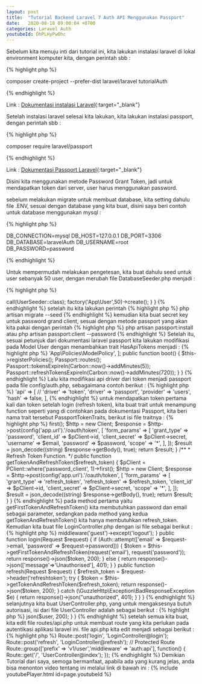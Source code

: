 ```yaml
---
layout: post
title:  "Tutorial Backend Laravel 7 Auth API Menggunakan Passport"
date:   2020-08-18 09:00:04 +0700
categories: Laravel Auth
youtubeId: DhPLHyPwOhc
---
```

Sebelum kita menuju inti dari tutorial ini, kita lakukan instalasi laravel di lokal environment
komputer kita, dengan perintah sbb :

{% highlight php %}

composer create-project --prefer-dist laravel/laravel tutorialAuth

{% endhighlight %}

Link : [Dokumentasi instalasi Laravel](https://laravel.com/docs/7.x/installation){:target="_blank"}

Setelah instalasi laravel selesai kita lakukan, kita lakukan instalasi passport, dengan perintah sbb :

{% highlight php %}

composer require laravel/passport

{% endhighlight %}

Link : [Dokumentasi Passport Laravel](https://laravel.com/docs/7.x/passport){:target="_blank"}

Disini kita menggunakan metode Password Grant Token, jadi untuk mendapatkan token dari server, user harus menggunakan password.

sebelum melakukan migrate untuk membuat database, kita setting dahulu file .ENV, sesuai dengan 
database yang kita buat, disini saya beri contoh untuk database menggunakan mysql :

{% highlight php %}

DB_CONNECTION=mysql
DB_HOST=127.0.0.1
DB_PORT=3306
DB_DATABASE=laravelAuth
DB_USERNAME=root
DB_PASSWORD=password

{% endhighlight %}

Untuk mempermudah melakukan pengetesan, kita buat dahulu seed untuk user sebanyak 50 user, dengan merubah file DatabaseSeeder.php menjadi :

{% highlight php %}

<?php

use Illuminate\Database\Seeder;

class DatabaseSeeder extends Seeder
{
    /**
     * Seed the application's database.
     *
     * @return void
     */
    public function run()
    {
        //$this->call(UserSeeder::class);
        factory('App\User',50)->create();
    }
}

{% endhighlight %}


setelah itu kita lakukan perintah

{% highlight php %}

php artisan migrate --seed

{% endhighlight %}

kemudian kita buat secret key untuk password grand client, sesuai dengan metode passport yang akan kita pakai dengan perintah

{% highlight php %}

php artisan passport:install

atau

php artisan passport:client --password

{% endhighlight %}

Setelah itu, sesuai petunjuk dari dokumentasi laravel passport kita lakukan modifikasi pada 
Model User dengan menambahkan trait HasApiTokens menjadi :

{% highlight php %}

<?php

namespace App;

use Illuminate\Contracts\Auth\MustVerifyEmail;
use Illuminate\Foundation\Auth\User as Authenticatable;
use Illuminate\Notifications\Notifiable;

// Tambahan trait dari Passport Package
use Laravel\Passport\HasApiTokens;

class User extends Authenticatable
{
    use Notifiable, HasApiTokens;

{% endhighlight %}

Untuk route dari Passport kita harus masukkan di file AuthServiceProvider.php pada function boot, begitu juga dengan konfigurasi dari token yang dihasilkan seperti masa berlaku token berapa lama dan lain sebagainya, berikut, saya beri contoh sesuai dokumentasi passport :

{% highlight php %}

<?php

namespace App\Providers;

use Illuminate\Foundation\Support\Providers\AuthServiceProvider as ServiceProvider;
use Illuminate\Support\Facades\Gate;

use Laravel\Passport\Passport;
use Carbon\Carbon;

class AuthServiceProvider extends ServiceProvider
{
    protected $policies = [
        // 'App\Model' => 'App\Policies\ModelPolicy',
    ];

    public function boot()
    {
        $this->registerPolicies();

        Passport::routes();
        Passport::tokensExpireIn(Carbon::now()->addMinutes(5));
        Passport::refreshTokensExpireIn(Carbon::now()->addMinutes(720));
    }
}

{% endhighlight %}

Lalu kita modifikasi api driver dari token menjadi passport pada file config/auth.php, sebagaimana contoh berikut :

{% highlight php %}

'api' =>  [
            // 'driver' => 'token',
            'driver' => 'passport',
            'provider' => 'users',
            'hash' => false,
          ],

{% endhighlight %}

untuk mendapatkan token pertama kali dan token setelah login (refresh token), kita buat trait untuk menampung function seperti yang di contohkan pada dokumentasi Passport, kita beri nama trait tersebut PassportTokenTraits, berikut isi file traitnya :


{% highlight php %}

<?php

namespace App\CustomTraits;

use Laravel\Passport\Client as PClient;
use GuzzleHttp\Client;

trait PassportTokenTrait {

    /**
     * First Token Function.
     */
    public function getFirstTokenAndRefreshToken($email, $password)
    {
        $pClient = PClient::where('password_client', 1)->first();
        $http = new Client;
        $response = $http->post(config('app.url').'/oauth/token', [
            'form_params' => [
                'grant_type' => 'password',
                'client_id' => $pClient->id,
                'client_secret' => $pClient->secret,
                'username' => $email,
                'password' => $password,
                'scope' => '*',
            ],
        ]);

        $result = json_decode((string) $response->getBody(), true);
        return $result;
    }

     /**
     * Refresh Token Function.
     */
    public function getTokenAndRefreshToken($refresh_token)
    {
        $pClient = PClient::where('password_client', 1)->first();
        $http = new Client;
        $response = $http->post(config('app.url').'/oauth/token', [
            'form_params' => [
                'grant_type' => 'refresh_token',
                'refresh_token' => $refresh_token,
                'client_id' => $pClient->id,
                'client_secret' => $pClient->secret,
                'scope' => '*',
            ],
        ]);

        $result = json_decode((string) $response->getBody(), true);
        return $result;
    }
}

{% endhighlight %}

pada method pertama yaitu getFirstTokenAndRefreshToken() kita membutuhkan password dan email sebagai parameter, sedangkan pada method yang kedua  getTokenAndRefreshToken() kita hanya membutuhkan refresh_token.

Kemudian kita buat file LoginController.php dengan isi file sebagai berikut :

{% highlight php %}

<?php

namespace App\Http\Controllers;

use Illuminate\Http\Response;
use Illuminate\Http\Request;
use App\CustomTraits\PassportTokenTrait;
use Auth;

class LoginController extends Controller
{
    use PassportTokenTrait;

    public function __construct()
    {
        $this->middleware('guest')->except('logout');
    }


    public function login(Request $request)
    {
        if (Auth::attempt(['email' => $request->email, 'password' => $request->password]))
        {
            $token = $this->getFirstTokenAndRefreshToken(request('email'), request('password'));
            return response()->json($token, 200);
        }
        else {
            return response()->json(['message'=>'Unauthorised'], 401);
        }
    }

    public function refresh(Request $request)
    {
        $refresh_token = $request->header('refreshtoken');

        try {
            $token = $this->getTokenAndRefreshToken($refresh_token);
            return response()->json($token, 200);
        } catch (\GuzzleHttp\Exception\BadResponseException $e) {
            return response()->json("unauthorized", 401);
        }
    }

}

{% endhighlight %}

selanjutnya kita buat UserController.php, yang untuk mengaksesnya butuh autorisasi, isi dari file UserController adalah sebagai berikut :

{% highlight php %}

<?php

namespace App\Http\Controllers;

use Illuminate\Http\Request;
use Illuminate\Http\Response;

use App\User;

class UserController extends Controller
{

    public function index()
    {
        $user = User::all();
        return response()->json($user, 200);
    }

}


{% endhighlight %}

setelah semua kita buat, kita edit file routes/api.php untuk membuat route yang kita perlukan pada autentikasi aplikasi laravel ini. file api.php kita edit menjadi sebagai berikut :

{% highlight php %}

Route::post('login', 'LoginController@login');
Route::post('refresh', 'LoginController@refresh');

// Protected Route
Route::group(['prefix' => 'v1/user','middleware' => 'auth:api'], function() {
    Route::get('/', 'UserController@index');
});

{% endhighlight %}

Demikian Tutorial dari saya, semoga bermanfaat, apabila ada yang kurang jelas, anda bisa menonton video tentang ini melalui link di bawah ini :

{% include youtubePlayer.html id=page.youtubeId %}